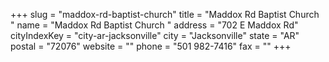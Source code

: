 +++
slug = "maddox-rd-baptist-church"
title = "Maddox Rd Baptist Church "
name = "Maddox Rd Baptist Church "
address = "702 E Maddox Rd"
cityIndexKey = "city-ar-jacksonville"
city = "Jacksonville"
state = "AR"
postal = "72076"
website = ""
phone = "501 982-7416"
fax = ""
+++
